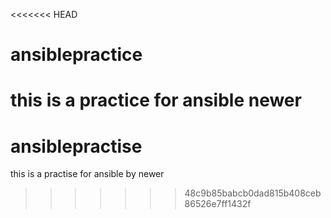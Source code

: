 <<<<<<< HEAD
# ansiblepractice
this is a practice for ansible newer
=======
# ansiblepractise
this is a practise for ansible by newer 
>>>>>>> 48c9b85babcb0dad815b408ceb86526e7ff1432f
